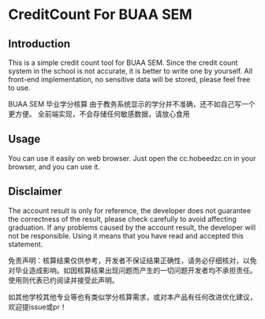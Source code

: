 # CreditCount For BUAA SEM
    
## Introduction

This is a simple credit count tool for BUAA SEM. Since the credit count system in the school is not accurate, it is better to write one by yourself. All front-end implementation, no sensitive data will be stored, please feel free to use.

BUAA SEM 毕业学分核算 由于教务系统显示的学分并不准确，还不如自己写一个更方便。 全前端实现，不会存储任何敏感数据，请放心食用

## Usage

You can use it easily on web browser. Just open the cc.hobeedzc.cn in your browser, and you can use it.

## Disclaimer
The account result is only for reference, the developer does not guarantee the correctness of the result, please check carefully to avoid affecting graduation. If any problems caused by the account result, the developer will not be responsible. Using it means that you have read and accepted this statement.

免责声明：核算结果仅供参考，开发者不保证结果正确性，请务必仔细核对，以免对毕业造成影响。如因核算结果出现问题而产生的一切问题开发者均不承担责任。使用则代表已约阅读并接受此声明。

如其他学校其他专业等也有类似学分核算需求，或对本产品有任何改进优化建议，欢迎提issue或pr！

